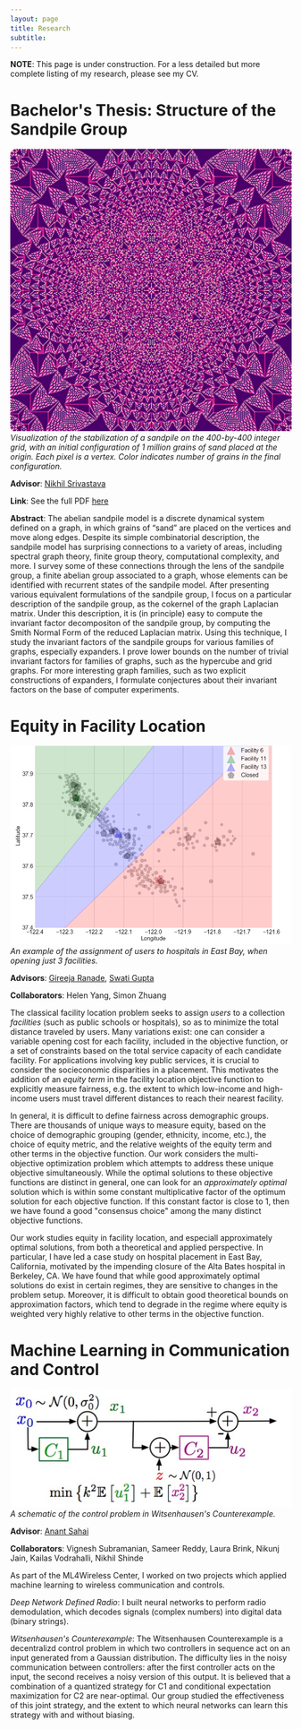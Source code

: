 ```yaml
---
layout: page
title: Research
subtitle: 
---
```


**NOTE**: This page is under construction. For a less detailed but more complete listing of my research, please see my CV. 

# Bachelor's Thesis: Structure of the Sandpile Group 

![Alt Text](img/1000000_grains_400_sidelen_RdPu.png)
*Visualization of the stabilization of a sandpile on the 400-by-400 integer grid, with an initial configuration of 1 million grains of sand placed at the origin. Each pixel is a vertex. Color indicates number of grains in the final configuration.*

**Advisor**: [Nikhil Srivastava](https://math.berkeley.edu/~nikhil/)

**Link**: See the full PDF [here](https://akhiljalan.github.io/files/akhil_thesis_sandpile_group.pdf)

**Abstract**: The abelian sandpile model is a discrete dynamical system defined on a graph, in which grains of “sand” are placed on the vertices and move along edges. Despite its simple combinatorial description, the sandpile model has surprising connections to a variety of areas, including spectral graph theory, finite group theory, computational complexity, and more. I survey some of these connections through the lens of the sandpile group, a finite abelian group associated to a graph, whose elements can be identified with recurrent states of the sandpile model. After presenting various equivalent formulations of the sandpile group, I focus on a particular description of the sandpile group, as the cokernel of the graph Laplacian matrix. Under this description, it is (in principle) easy to compute the invariant factor decompositon of the sandpile group, by computing the Smith Normal Form of the reduced Laplacian matrix. Using this technique, I study the invariant factors of the sandpile groups for various families of graphs, especially expanders. I prove lower bounds on the number of trivial invariant factors for families of graphs, such as the hypercube and grid graphs. For more interesting graph families, such as two explicit constructions of expanders, I 	 formulate conjectures about their invariant factors on the base of computer experiments.

# Equity in Facility Location

![Alt Text](img/voronoi_facility_example.png)
*An example of the assignment of users to hospitals in East Bay, when opening just 3 facilities.*

**Advisors**: [Gireeja Ranade](https://people.eecs.berkeley.edu/~gireeja/), [Swati Gupta](https://swatigupta.tech)

**Collaborators**: Helen Yang, Simon Zhuang

The classical facility location problem seeks to assign *users* to a collection *facilities* (such as public schools or hospitals), so as to minimize the total distance traveled by users. Many variations exist: one can consider a variable opening cost for each facility, included in the objective function, or a set of constraints based on the total service capacity of each candidate facility. For applications involving key public services, it is crucial to consider the socieconomic disparities in a placement. This motivates the addition of an *equity term* in the facility location objective function to explicitly measure fairness, e.g. the extent to which low-income and high-income users must travel different distances to reach their nearest facility. 

In general, it is difficult to define fairness across demographic groups. There are thousands of unique ways to measure equity, based on the choice of demographic grouping (gender, ethnicity, income, etc.), the choice of equity metric, and the relative weights of the equity term and other terms in the objective function. Our work considers the multi-objective optimization problem which attempts to address these unique objective simultaneously. While the optimal solutions to these objective functions are distinct in general, one can look for an *approximately optimal* solution which is within some constant multiplicative factor of the optimum solution for each objective function. If this constant factor is close to 1, then we have found a good "consensus choice" among the many distinct objective functions. 

Our work studies equity in facility location, and especiall approximately optimal solutions, from both a theoretical and applied perspective. In particular, I have led a case study on hospital placement in East Bay, California, motivated by the impending closure of the Alta Bates hospital in Berkeley, CA. We have found that while good approximately optimal solutions do exist in certain regimes, they are sensitive to changes in the problem setup. Moreover, it is difficult to obtain good theoretical bounds on approximation factors, which tend to degrade in the regime where equity is weighted very highly relative to other terms in the objective function.

# Machine Learning in Communication and Control

![Alt Text](img/witsenhausen_diagram.jpg)
*A schematic of the control problem in Witsenhausen's Counterexample.*

**Advisor**: [Anant Sahai](https://www2.eecs.berkeley.edu/Faculty/Homepages/sahai.html)

**Collaborators**: Vignesh Subramanian, Sameer Reddy, Laura Brink, Nikunj Jain, Kailas Vodrahalli, Nikhil Shinde

As part of the ML4Wireless Center, I worked on two projects which applied machine learning to wireless communication and controls. 

*Deep Network Defined Radio*: I built neural networks to perform radio demodulation, which decodes signals (complex numbers) into digital data (binary strings). 

*Witsenhausen's Counterexample*: The Witsenhausen Counterexample is a decentralizd control problem in which two controllers in sequence act on an input generated from a Gaussian distribution. The difficulty lies in the noisy communication between controllers: after the first controller acts on the input, the second receives a noisy version of this output. It is believed that a combination of a quantized strategy for C1 and conditional expectation maximization for C2 are near-optimal. Our group studied the effectiveness of this joint strategy, and the extent to which neural networks can learn this strategy with and without biasing. 
